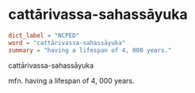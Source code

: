 # cattārivassa-sahassāyuka

``` toml
dict_label = "NCPED"
word = "cattārivassa-sahassāyuka"
summary = "having a lifespan of 4, 000 years."
```

cattārivassa\-sahassāyuka

mfn. having a lifespan of 4, 000 years.

